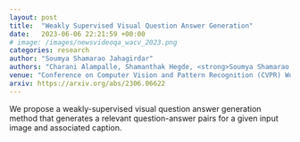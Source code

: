 ```yaml
---
layout: post
title:  "Weakly Supervised Visual Question Answer Generation"
date:   2023-06-06 22:21:59 +00:00
# image: /images/newsvideoqa_wacv_2023.png
categories: research
author: "Soumya Shamarao Jahagirdar"
authors: "Charani Alampalle, Shamanthak Hegde, <strong>Soumya Shamarao Jahagirdar</strong>, Shankar Gangisetty"
venue: "Conference on Computer Vision and Pattern Recognition (CVPR) Workshops, ODRUM"
arxiv: https://arxiv.org/abs/2306.06622
---
```

We propose a weakly-supervised visual question answer generation method that generates a relevant question-answer pairs for a given input image and associated caption.